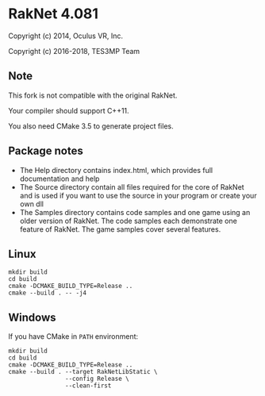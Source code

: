 RakNet 4.081
============

Copyright (c) 2014, Oculus VR, Inc.

Copyright (c) 2016-2018, TES3MP Team

Note
----
This fork is not compatible with the original RakNet.

Your compiler should support C++11.

You also need CMake 3.5 to generate project files.

Package notes
-------------
* The Help directory contains index.html, which provides full documentation and help
* The Source directory contain all files required for the core of RakNet and is used
if you want to use the source in your program or create your own dll
* The Samples directory contains code samples and one game using an older version of RakNet.
The code samples each demonstrate one feature of RakNet. The game samples cover several features.

Linux
-----
```
mkdir build
cd build
cmake -DCMAKE_BUILD_TYPE=Release ..
cmake --build . -- -j4
```

Windows
-------
If you have CMake in ``PATH`` environment:
```
mkdir build
cd build
cmake -DCMAKE_BUILD_TYPE=Release ..
cmake --build . --target RakNetLibStatic \
                --config Release \
                --clean-first
```
